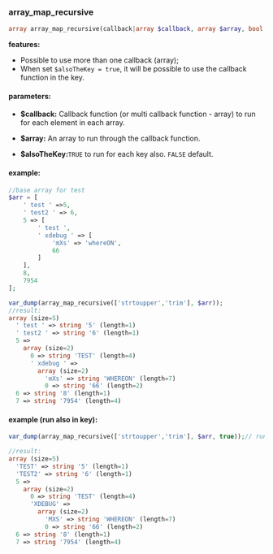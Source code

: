 ### array_map_recursive

```php
array array_map_recursive(callback|array $callback, array $array, bool $alsoTheKey=false)
```

**features:**

- Possible to use more than one callback (array);
- When set `$alsoTheKey = true`, it will be possible to use the callback function in the key.


#### parameters:
- **$callback:** Callback function (or multi callback function - array) to run for each element in each array.

- **$array:** An array to run through the callback function.

- **$alsoTheKey:**`TRUE` to run for each key also. `FALSE` default.

#### example:
```php
//base array for test
$arr = [
	' test ' =>5,
	' test2 ' => 6,
	5 => [
		' test ',
		' xdebug ' => [
			'mXs' => 'whereON',
			66
		]
	],
	8,
	7954
];
```

```php
var_dump(array_map_recursive(['strtoupper','trim'], $arr));
//result:
array (size=5)
  ' test ' => string '5' (length=1)
  ' test2 ' => string '6' (length=1)
  5 => 
    array (size=2)
      0 => string 'TEST' (length=4)
      ' xdebug ' => 
        array (size=2)
          'mXs' => string 'WHEREON' (length=7)
          0 => string '66' (length=2)
  6 => string '8' (length=1)
  7 => string '7954' (length=4)
```

#### example (run also in key):
```php
var_dump(array_map_recursive(['strtoupper','trim'], $arr, true));// run also in key

//result:
array (size=5)
  'TEST' => string '5' (length=1)
  'TEST2' => string '6' (length=1)
  5 => 
    array (size=2)
      0 => string 'TEST' (length=4)
      'XDEBUG' => 
        array (size=2)
          'MXS' => string 'WHEREON' (length=7)
          0 => string '66' (length=2)
  6 => string '8' (length=1)
  7 => string '7954' (length=4)
  ```
